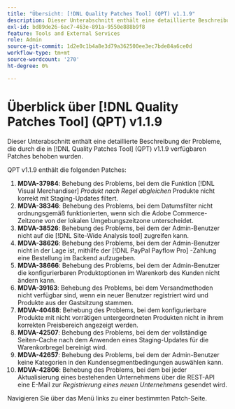 ```yaml
---
title: "Übersicht: [!DNL Quality Patches Tool] (QPT) v1.1.9"
description: Dieser Unterabschnitt enthält eine detaillierte Beschreibung der Probleme, die durch die in [!DNL Quality Patches Tool]  (QPT) v1.1.9 verfügbaren Patches behoben wurden.
exl-id: bd89de26-6ac7-463e-891a-9550e888b9f8
feature: Tools and External Services
role: Admin
source-git-commit: 1d2e0c1b4a8e3d79a362500ee3ec7bde84a6ce0d
workflow-type: tm+mt
source-wordcount: '270'
ht-degree: 0%

---
```


# Überblick über [!DNL Quality Patches Tool] (QPT) v1.1.9

Dieser Unterabschnitt enthält eine detaillierte Beschreibung der Probleme, die durch die in [!DNL Quality Patches Tool] (QPT) v1.1.9 verfügbaren Patches behoben wurden.

QPT v1.1.9 enthält die folgenden Patches:

1. **MDVA-37984**: Behebung des Problems, bei dem die Funktion [!DNL Visual Merchandiser] *Produkt nach Regel abgleichen* Produkte nicht korrekt mit Staging-Updates filtert.
1. **MDVA-38346**: Behebung des Problems, bei dem Datumsfilter nicht ordnungsgemäß funktionierten, wenn sich die Adobe Commerce-Zeitzone von der lokalen Umgebungszeitzone unterscheidet.
1. **MDVA-38526**: Behebung des Problems, bei dem der Admin-Benutzer nicht auf die [!DNL Site-Wide Analysis tool] zugreifen kann.
1. **MDVA-38626**: Behebung des Problems, bei dem der Admin-Benutzer nicht in der Lage ist, mithilfe der [!DNL PayPal Payflow Pro] -Zahlung eine Bestellung im Backend aufzugeben.
1. **MDVA-38666**: Behebung des Problems, bei dem der Admin-Benutzer die konfigurierbaren Produktoptionen im Warenkorb des Kunden nicht ändern kann.
1. **MDVA-39163**: Behebung des Problems, bei dem Versandmethoden nicht verfügbar sind, wenn ein neuer Benutzer registriert wird und Produkte aus der Gastsitzung stammen.
1. **MDVA-40488**: Behebung des Problems, bei dem konfigurierbare Produkte mit nicht vorrätigen untergeordneten Produkten nicht in ihrem korrekten Preisbereich angezeigt werden.
1. **MDVA-42507**: Behebung des Problems, bei dem der vollständige Seiten-Cache nach dem Anwenden eines Staging-Updates für die Warenkorbregel bereinigt wird.
1. **MDVA-42657**: Behebung des Problems, bei dem der Admin-Benutzer keine Kategorien in den Kundensegmentbedingungen auswählen kann.
1. **MDVA-42806**: Behebung des Problems, bei dem bei jeder Aktualisierung eines bestehenden Unternehmens über die REST-API eine E-Mail zur *Registrierung eines neuen Unternehmens* gesendet wird.

Navigieren Sie über das Menü links zu einer bestimmten Patch-Seite.
